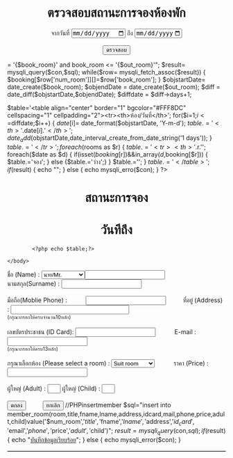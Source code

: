 <!--ConnectPHPMyadmin-->
<?php
$con= mysqli_connect("localhost", "root","","projectroom") or die("ไม่สามารถเชื่อข้อมูลได้");
echo "";
?>
<!--ShowReservationStatus-->
<html>
    <head>
        <meta charset="UTF-8">
        <title></title>
    </head>
    <body>
        <form method="post" action='ShowReservationStatus.php'>
        <h1 style="text-align: center" >ตรวจสอบสถานะการจองห้องพัก</h1>
        <p style="text-align: center">จากวันที่
        <input type="date" name="startDate" max="2018-1-1">
        ถึง
        <input type="date" name="endDate" max="2060-12-31">
        <br><br>
        <input style="text-align:center "type="submit" value="ตรวจสอบ">
        </p>
        </form>
    </body>
</html>
<!--ShowReservationStatus-->
<?php
require './dbConnect.php';
$booking=array();
$date=array();
$rooms=array(1,2,3);
$book_room=$_POST['startDate'];
$out_room=$_POST['endDate'];
$sql="SELECT * FROM description_room WHERE book_room >= '{$book_room}' and book_room <= '{$out_room}'";
$result= mysqli_query($con,$sql);
while($row= mysqli_fetch_assoc($result))
{
    $booking[$row['num_room']][]=$row['book_room'];
}
$objstartDate= date_create($book_room);
$objendDate = date_create($out_room);
$diff = date_diff($objstartDate,$objendDate);
$diffdate = $diff->days+1;

$table='<table align="center" border="1" bgcolor="#FFF8DC" cellspacing="1" cellpadding="2"><tr><th>ห้อง/วันที่</th>';
for($i=1;$i<=$diffdate;$i++)
{
    $date[$i]= date_format($objstartDate, 'Y-m-d');
    $table.='<th>'.$date[$i].'</th>';
    date_add($objstartDate,date_interval_create_from_date_string('1 days'));
}
$table.='</tr>';
foreach ($rooms as $r) 
{
    $table.='<tr><th>'.$r.'</th>';
    foreach($date as $d)
    {
        if(isset($booking[$r])&&in_array($d,$booking[$r]))
        {
            $table.='<td align="center" bgcolor="#FF0000">จอง</td>';
        }
        else {$table.='<td align="center" bgcolor="#7FFF00">ว่าง</td>';}
    }
    $table.='</tr>';
}
$table.='</table>';
if($result)
{
    echo "";
}
 else 
{
     echo mysqli_erro($con);
}
?>

<html>
    <head>
        <meta charset="UTF-8">
        <title></title>
    </head>
    <body>
            <h1 style="text-align:center">สถานะการจอง </h1> 
            <h1 style="text-align:center">วันที<?php echo $book_room ?>ถึง<?php echo $out_room?></h1>
            <table border="1" bgcolor="#666666" cellspacing="1" cellpadding="2">
            
            
            <?php echo $table;?>     
            
    </body>
</html>
    <!--member-->
<html>
    <head>
        <meta charset="UTF-8">
        <title>Member</title>
    </head>
    <body>
        <form method="post" action="insertmember.php">
            ชื่อ (Name)   :
            <select name="title" style="width:100px;">
                <option value="Mr">นาย/Mr.</option>
                <option value="Mrs">นางสาว/Mrs.</option>
            </select>
            <input type="text" name="fname">
            &nbsp;&nbsp;&nbsp;&nbsp;&nbsp;&nbsp;&nbsp;&nbsp;&nbsp;
            นามสกุล(Surname) : <input type="text" name="lname"> 
            <br><br>
            มือถือ(Moblie Phone) :
            &nbsp;&nbsp;&nbsp;&nbsp;&nbsp;&nbsp;&nbsp;&nbsp;&nbsp;
            <input type="text" name="phone">
            &nbsp;&nbsp;&nbsp;&nbsp;&nbsp;&nbsp;&nbsp;&nbsp;
            ที่อยู่ (Address) : <input size="31"type="text" name="address">
            <br>
            <sub>(กรุณากรอกให้ครบจำนวน10หลัก)</sub>
            <br><br>
            เลขบัตรประชาชน (ID Card): <input type="text" name="idcard">
            &nbsp;&nbsp;&nbsp;&nbsp;&nbsp;&nbsp;&nbsp;&nbsp;&nbsp;
            E-mail : <input type="text" name="mail">
            <br><sub>(กรุณากรอกให้ครบ13หลัก)</sub>
            <br><br>
            กรุณาเลือกห้อง (Please select a room) :
            <select name="room" style="width:100px;">    
                <option value="suit">Suit room</option>
                <option value="vip">VIP  room</option>
                <option value="plain">Ordinary room</option>
            </select>
            &nbsp;&nbsp;&nbsp;&nbsp;&nbsp;&nbsp;&nbsp;&nbsp;&nbsp;
            ราคา (Price) : <input type="text" name="price">
            <br><br>
            ผู้ใหญ่ (Adult) : <input type="text" name="adult" style="width:30px;">
            ผู้ใหญ่ (Child) : <input type="text" name="child" style="width:30px;">
            <br><br>
            <input type="submit" name="save" value="ตกลง">
            &nbsp;&nbsp;&nbsp;&nbsp;&nbsp;&nbsp;&nbsp;&nbsp;
            <input type="submit" name="cancel" value="ยกเลิก">
            <form>       
    </body>
</html>
//PHPinsertmember
<?php
require './dbConnect.php';
$num_room=$_POST['room'];
$title=$_POST['title'];
$fname=$_POST['fname'];
$lname=$_POST['lname'];
$address=$_POST['address'];
$id_card=$_POST['idcard'];
$email=$_POST['mail'];
$phone=$_POST['phone'];
$price=$_POST['price'];
$adult=$_POST['adult'];
$child=$_POST['child'];

$sql="insert into member_room(room,title,fname,lname,address,idcard,mail,phone,price,adult,child)value('$num_room','$title','$fname','$lname','$address','$id_card','$email','$phone','$price','$adult','$child')";
$result= mysqli_query($con,$sql);
if($result)
{
    echo "<a href='member.php'>บันทึกข้อมูลเรียบร้อย</a>";
}
else
{
    echo mysqli_error($con);
}


